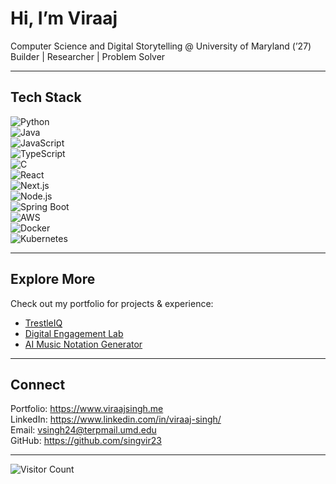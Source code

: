 # Hi, I’m Viraaj

Computer Science and Digital Storytelling @ University of Maryland (’27)  
Builder | Researcher | Problem Solver  

---

## Tech Stack  
![Python](https://img.shields.io/badge/-Python-3776AB?logo=python&logoColor=white&style=flat)  
![Java](https://img.shields.io/badge/-Java-007396?logo=java&logoColor=white&style=flat)  
![JavaScript](https://img.shields.io/badge/-JavaScript-F7DF1E?logo=javascript&logoColor=black&style=flat)  
![TypeScript](https://img.shields.io/badge/-TypeScript-3178C6?logo=typescript&logoColor=white&style=flat)  
![C](https://img.shields.io/badge/-C-00599C?logo=c&logoColor=white&style=flat)  
![React](https://img.shields.io/badge/-React-61DAFB?logo=react&logoColor=black&style=flat)  
![Next.js](https://img.shields.io/badge/-Next.js-000000?logo=next.js&logoColor=white&style=flat)  
![Node.js](https://img.shields.io/badge/-Node.js-339933?logo=node.js&logoColor=white&style=flat)  
![Spring Boot](https://img.shields.io/badge/-SpringBoot-6DB33F?logo=springboot&logoColor=white&style=flat)  
![AWS](https://img.shields.io/badge/-AWS-232F3E?logo=amazon-aws&logoColor=white&style=flat)  
![Docker](https://img.shields.io/badge/-Docker-2496ED?logo=docker&logoColor=white&style=flat)  
![Kubernetes](https://img.shields.io/badge/-Kubernetes-326CE5?logo=kubernetes&logoColor=white&style=flat) 

---

## Explore More  
Check out my portfolio for projects & experience:  
- [TrestleIQ](https://www.viraajsingh.me/projects/trestleiq)  
- [Digital Engagement Lab](https://www.viraajsingh.me/projects/digital-engagement-lab)  
- [AI Music Notation Generator](https://www.viraajsingh.me/projects/ai-drum-beat-generator)  

---

## Connect  
Portfolio: https://www.viraajsingh.me  
LinkedIn: https://www.linkedin.com/in/viraaj-singh/  
Email: vsingh24@terpmail.umd.edu  
GitHub: https://github.com/singvir23  

---

![Visitor Count](https://komarev.com/ghpvc/?username=singvir23&color=blue&style=flat-square)
